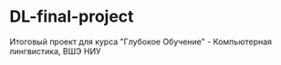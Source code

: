 # DL-final-project

Итоговый проект для курса "Глубокое Обучение" - Компьютерная лингвистика, ВШЭ НИУ 